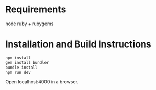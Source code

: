 # Requirements
node
ruby + rubygems

# Installation and Build Instructions
```bash
npm install
gem install bundler
bundle install
npm run dev
```
Open localhost:4000 in a browser.
